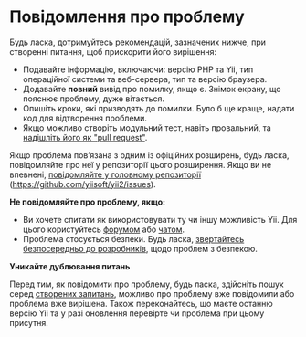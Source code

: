 Повідомлення про проблему
=========================

Будь ласка, дотримуйтесь рекомендацій, зазначених нижче, при створенні питання, щоб прискорити його вирішення:

* Подавайте інформацію, включаючи: версію PHP та Yii, тип операційної системи та веб-сервера, тип та версію браузера.
* Додавайте **повний** вивід про помилку, якщо є. Знімок екрану, що пояснює проблему, дуже вітається.
* Опишіть кроки, які призводять до помилки. Було б ще краще, надати код для відтворення проблеми.
* Якщо можливо створіть модульний тест, навіть провальний, та [надішліть його як "pull request"](git-workflow.md).

Якщо проблема повʼязана з одним із офіційних розширень, будь ласка, повідомляйте про неї у репозиторії цього розширення.
Якщо ви не впевнені, [повідомляйте у головному репозиторії](https://github.com/yiisoft/yii2/issues/new) (<https://github.com/yiisoft/yii2/issues>).

**Не повідомляйте про проблему, якщо:**

* Ви хочете спитати як використовувати ту чи іншу можливість Yii. Для цього користуйтесь [форумом](http://www.yiiframework.com/forum/index.php/forum/42-general-discussions-for-yii-20/) або [чатом](http://www.yiiframework.com/chat/).
* Проблема стосується безпеки. Будь ласка, [звертайтесь безпосередньо до розробників](http://www.yiiframework.com/security/), щодо проблем з безпекою.

**Уникайте дублювання питань**

Перед тим, як повідомити про проблему, будь ласка, здійсніть пошук серед [створених запитань](https://github.com/yiisoft/yii2/issues),
можливо про проблему вже повідомили або проблема вже вирішена. Також переконайтесь, що маєте останню версію Yii та у разі оновлення перевірте чи проблема при цьому присутня.
